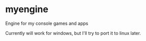 # myengine
Engine for my console games and apps


Currently will work for windows, but I'll try to port it to linux later. 

